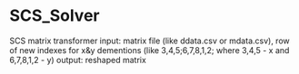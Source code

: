# SCS_Solver
SCS matrix transformer
input: matrix file (like ddata.csv or mdata.csv), row of new indexes for x&y dementions (like 3,4,5;6,7,8,1,2;   where 3,4,5 - x and 6,7,8,1,2 - y)
output: reshaped matrix
